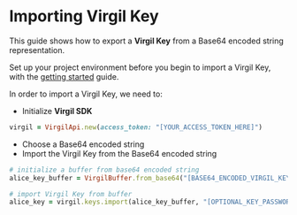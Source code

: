 # Importing Virgil Key

This guide shows how to export a **Virgil Key** from a Base64 encoded string representation.

Set up your project environment before you begin to import a Virgil Key, with the [getting started](/docs/guides/configuration/client-configuration.md) guide.

In order to import a Virgil Key, we need to:

- Initialize **Virgil SDK**

```ruby
virgil = VirgilApi.new(access_token: "[YOUR_ACCESS_TOKEN_HERE]")
```

- Choose a Base64 encoded string
- Import the Virgil Key from the Base64 encoded string

```ruby
# initialize a buffer from base64 encoded string
alice_key_buffer = VirgilBuffer.from_base64("[BASE64_ENCODED_VIRGIL_KEY]")

# import Virgil Key from buffer
alice_key = virgil.keys.import(alice_key_buffer, "[OPTIONAL_KEY_PASSWORD]")
```
